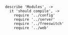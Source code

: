     describe 'Modules', ->
      it 'should compile', ->
        require '../config'
        require '../server'
        require '../freeswitch'
        require '../web'
